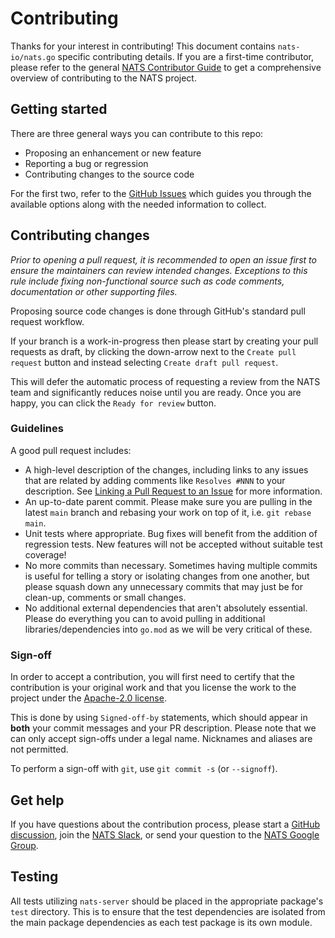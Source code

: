 # Contributing

Thanks for your interest in contributing! This document contains `nats-io/nats.go` specific contributing details. If you
are a first-time contributor, please refer to the general [NATS Contributor Guide](https://nats.io/contributing/) to get
a comprehensive overview of contributing to the NATS project.

## Getting started

There are three general ways you can contribute to this repo:

- Proposing an enhancement or new feature
- Reporting a bug or regression
- Contributing changes to the source code

For the first two, refer to the [GitHub Issues](https://github.com/nats-io/nats.go/issues/new/choose) which guides you
through the available options along with the needed information to collect.

## Contributing changes

_Prior to opening a pull request, it is recommended to open an issue first to ensure the maintainers can review intended
changes. Exceptions to this rule include fixing non-functional source such as code comments, documentation or other
supporting files._

Proposing source code changes is done through GitHub's standard pull request workflow.

If your branch is a work-in-progress then please start by creating your pull requests as draft, by clicking the
down-arrow next to the `Create pull request` button and instead selecting `Create draft pull request`.

This will defer the automatic process of requesting a review from the NATS team and significantly reduces noise until
you are ready. Once you are happy, you can click the `Ready for review` button.

### Guidelines

A good pull request includes:

- A high-level description of the changes, including links to any issues that are related by adding comments
  like `Resolves #NNN` to your description.
  See [Linking a Pull Request to an Issue](https://docs.github.com/en/issues/tracking-your-work-with-issues/linking-a-pull-request-to-an-issue)
  for more information.
- An up-to-date parent commit. Please make sure you are pulling in the latest `main` branch and rebasing your work on
  top of it, i.e. `git rebase main`.
- Unit tests where appropriate. Bug fixes will benefit from the addition of regression tests. New features will not be
  accepted without suitable test coverage!
- No more commits than necessary. Sometimes having multiple commits is useful for telling a story or isolating changes
  from one another, but please squash down any unnecessary commits that may just be for clean-up, comments or small
  changes.
- No additional external dependencies that aren't absolutely essential. Please do everything you can to avoid pulling in
  additional libraries/dependencies into `go.mod` as we will be very critical of these.

### Sign-off

In order to accept a contribution, you will first need to certify that the contribution is your original work and that
you license the work to the project under
the [Apache-2.0 license](https://github.com/nats-io/nats.go/blob/main/LICENSE).

This is done by using `Signed-off-by` statements, which should appear in **both** your commit messages and your PR
description. Please note that we can only accept sign-offs under a legal name. Nicknames and aliases are not permitted.

To perform a sign-off with `git`, use `git commit -s` (or `--signoff`).

## Get help

If you have questions about the contribution process, please start
a [GitHub discussion](https://github.com/nats-io/nats.go/discussions), join the [NATS Slack](https://slack.nats.io/), or
send your question to the [NATS Google Group](https://groups.google.com/forum/#!forum/natsio).

## Testing

All tests utilizing `nats-server` should be placed in the appropriate package's
`test` directory. This is to ensure that the test dependencies are isolated from
the main package dependencies as each test package is its own module.
